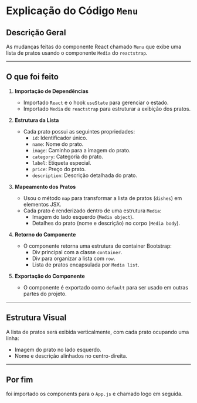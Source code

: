 # Explicação do Código `Menu`

## Descrição Geral
As mudanças feitas do componente React chamado `Menu` que exibe uma lista de pratos usando o componente `Media` do `reactstrap`.

---

## O que foi feito

1. **Importação de Dependências**  
   - Importado `React` e o hook `useState` para gerenciar o estado.
   - Importado `Media` de `reactstrap` para estruturar a exibição dos pratos.

2. **Estrutura da Lista**  
   - Cada prato possui as seguintes propriedades:  
     - `id`: Identificador único.
     - `name`: Nome do prato.
     - `image`: Caminho para a imagem do prato.
     - `category`: Categoria do prato.
     - `label`: Etiqueta especial.
     - `price`: Preço do prato.
     - `description`: Descrição detalhada do prato.

3. **Mapeamento dos Pratos**  
   - Usou o método `map` para transformar a lista de pratos (`dishes`) em elementos JSX.
   - Cada prato é renderizado dentro de uma estrutura `Media`:
     - Imagem do lado esquerdo (`Media object`).
     - Detalhes do prato (nome e descrição) no corpo (`Media body`).

4. **Retorno do Componente**  
   - O componente retorna uma estrutura de container Bootstrap:
     - Div principal com a classe `container`.
     - Div para organizar a lista com `row`.
     - Lista de pratos encapsulada por `Media list`.

5. **Exportação do Componente**  
   - O componente é exportado como `default` para ser usado em outras partes do projeto.

---

## Estrutura Visual
A lista de pratos será exibida verticalmente, com cada prato ocupando uma linha:
- Imagem do prato no lado esquerdo.
- Nome e descrição alinhados no centro-direita.

---
 ## Por fim 

 foi importado os components para o `App.js` e chamado logo em seguida.

